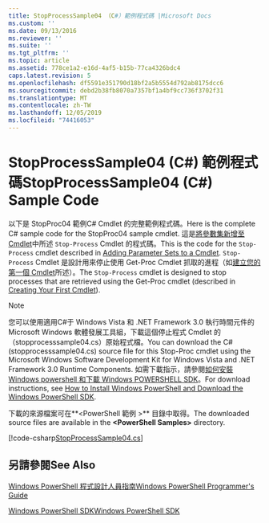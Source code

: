 ```yaml
---
title: StopProcessSample04 （C#）範例程式碼 |Microsoft Docs
ms.custom: ''
ms.date: 09/13/2016
ms.reviewer: ''
ms.suite: ''
ms.tgt_pltfrm: ''
ms.topic: article
ms.assetid: 778ce1a2-e16d-4af5-b15b-77ca4326bdc4
caps.latest.revision: 5
ms.openlocfilehash: df5591e351790d18bf2a5b5554d792ab8175dcc6
ms.sourcegitcommit: debd2b38fb8070a7357bf1a4bf9cc736f3702f31
ms.translationtype: MT
ms.contentlocale: zh-TW
ms.lasthandoff: 12/05/2019
ms.locfileid: "74416053"
---
```

# <a name="stopprocesssample04-c-sample-code"></a><span data-ttu-id="2427f-102">StopProcessSample04 (C#) 範例程式碼</span><span class="sxs-lookup"><span data-stu-id="2427f-102">StopProcessSample04 (C#) Sample Code</span></span>

<span data-ttu-id="2427f-103">以下是 StopProc04 範例C# Cmdlet 的完整範例程式碼。</span><span class="sxs-lookup"><span data-stu-id="2427f-103">Here is the complete C# sample code for the StopProc04 sample cmdlet.</span></span> <span data-ttu-id="2427f-104">這是[將參數集新增至 Cmdlet](../cmdlet/adding-parameter-sets-to-a-cmdlet.md)中所述 `Stop-Process` Cmdlet 的程式碼。</span><span class="sxs-lookup"><span data-stu-id="2427f-104">This is the code for the `Stop-Process` cmdlet described in [Adding Parameter Sets to a Cmdlet](../cmdlet/adding-parameter-sets-to-a-cmdlet.md).</span></span> <span data-ttu-id="2427f-105">`Stop-Process` Cmdlet 是設計用來停止使用 Get-Proc Cmdlet 抓取的進程（如[建立您的第一個 Cmdlet](../cmdlet/creating-a-cmdlet-without-parameters.md)所述）。</span><span class="sxs-lookup"><span data-stu-id="2427f-105">The `Stop-Process` cmdlet is designed to stop processes that are retrieved using the Get-Proc cmdlet (described in [Creating Your First Cmdlet](../cmdlet/creating-a-cmdlet-without-parameters.md)).</span></span>

> [!NOTE]
> <span data-ttu-id="2427f-106">您可以使用適用C#于 Windows Vista 和 .NET Framework 3.0 執行時間元件的 Microsoft Windows 軟體發展工具組，下載這個停止程式 Cmdlet 的（stopprocesssample04.cs）原始程式檔。</span><span class="sxs-lookup"><span data-stu-id="2427f-106">You can download the C# (stopprocesssample04.cs) source file for this Stop-Proc cmdlet using the Microsoft Windows Software Development Kit for Windows Vista and .NET Framework 3.0 Runtime Components.</span></span> <span data-ttu-id="2427f-107">如需下載指示，請參閱[如何安裝 Windows powershell 和下載 Windows POWERSHELL SDK](/powershell/scripting/developer/installing-the-windows-powershell-sdk)。</span><span class="sxs-lookup"><span data-stu-id="2427f-107">For download instructions, see [How to Install Windows PowerShell and Download the Windows PowerShell SDK](/powershell/scripting/developer/installing-the-windows-powershell-sdk).</span></span>
>
> <span data-ttu-id="2427f-108">下載的來源檔案可在**\<PowerShell 範例 >** 目錄中取得。</span><span class="sxs-lookup"><span data-stu-id="2427f-108">The downloaded source files are available in the **\<PowerShell Samples>** directory.</span></span>

[!code-csharp[StopProcessSample04.cs](../../../../powershell-sdk-samples/SDK-2.0/csharp/StopProcessSample04/StopProcessSample04.cs#L11-L435 "StopProcessSample04.cs")]

## <a name="see-also"></a><span data-ttu-id="2427f-109">另請參閱</span><span class="sxs-lookup"><span data-stu-id="2427f-109">See Also</span></span>

[<span data-ttu-id="2427f-110">Windows PowerShell 程式設計人員指南</span><span class="sxs-lookup"><span data-stu-id="2427f-110">Windows PowerShell Programmer's Guide</span></span>](./windows-powershell-programmer-s-guide.md)

[<span data-ttu-id="2427f-111">Windows PowerShell SDK</span><span class="sxs-lookup"><span data-stu-id="2427f-111">Windows PowerShell SDK</span></span>](../windows-powershell-reference.md)
